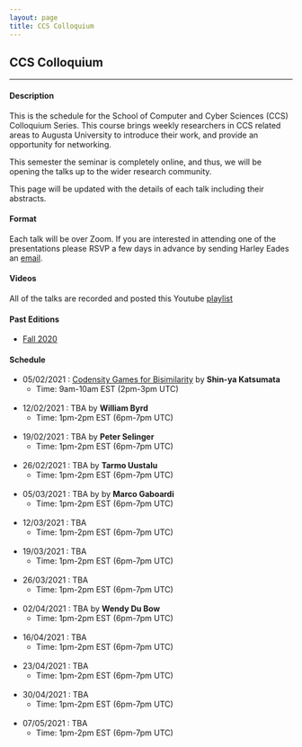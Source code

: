 ```yaml
---
layout: page
title: CCS Colloquium
---
```


CCS Colloquium
--------------
-------------------

#### Description

This is the schedule for the School of Computer and Cyber Sciences
(CCS) Colloquium Series.  This course brings weekly researchers in CCS
related areas to Augusta University to introduce their work, and
provide an opportunity for networking.

This semester the seminar is completely online, and thus, we will be
opening the talks up to the wider research community.

This page will be updated with the details of each talk including
their abstracts.

#### Format

Each talk will be over Zoom.  If you are interested in attending one
of the presentations please RSVP a few days in advance by sending
Harley Eades an <a href="mailto:harley.eades@gmail.com">email</a>.

#### Videos

All of the talks are recorded and posted this Youtube [playlist](https://youtube.com/playlist?list=PLTq59cBPOhWJbgRHkTpzMQgzv9IygtdKg ) 

#### Past Editions

- [Fall 2020](/past-colloquium/colloquium-Fall-2020.html) 


#### Schedule
  
- 05/02/2021 : [Codensity Games for Bisimilarity](colloquium_talks/Katsumata.html ) by __Shin-ya Katsumata__
  - Time: 9am-10am EST (2pm-3pm UTC)
<br><br>
- 12/02/2021 : TBA by __William Byrd__
  - Time: 1pm-2pm EST (6pm-7pm UTC)
<br><br>  
- 19/02/2021 : TBA by __Peter Selinger__
  - Time: 1pm-2pm EST (6pm-7pm UTC)
<br><br>  
- 26/02/2021 : TBA by __Tarmo Uustalu__
  - Time: 1pm-2pm EST (6pm-7pm UTC)
<br><br>  
- 05/03/2021 : TBA by by __Marco Gaboardi__
  - Time: 1pm-2pm EST (6pm-7pm UTC)
<br><br>  
- 12/03/2021 : TBA 
  - Time: 1pm-2pm EST (6pm-7pm UTC)
<br><br>  
- 19/03/2021 : TBA
  - Time: 1pm-2pm EST (6pm-7pm UTC)
<br><br>  
- 26/03/2021 : TBA
  - Time: 1pm-2pm EST (6pm-7pm UTC)
<br><br>  
- 02/04/2021 : TBA by __Wendy Du Bow__
  - Time: 1pm-2pm EST (6pm-7pm UTC)
<br><br>  
- 16/04/2021 : TBA
  - Time: 1pm-2pm EST (6pm-7pm UTC)
<br><br>  
- 23/04/2021 : TBA
  - Time: 1pm-2pm EST (6pm-7pm UTC)
<br><br>  
- 30/04/2021 : TBA
  - Time: 1pm-2pm EST (6pm-7pm UTC)
<br><br>  
- 07/05/2021 : TBA
  - Time: 1pm-2pm EST (6pm-7pm UTC)




